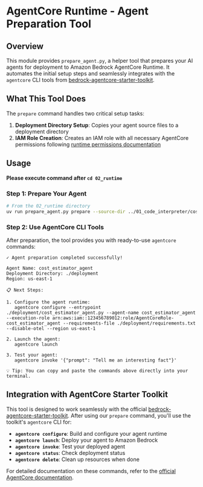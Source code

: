 # AgentCore Runtime - Agent Preparation Tool

## Overview

This module provides `prepare_agent.py`, a helper tool that prepares your AI agents for deployment to Amazon Bedrock AgentCore Runtime. It automates the initial setup steps and seamlessly integrates with the `agentcore` CLI tools from [bedrock-agentcore-starter-toolkit](https://github.com/aws/bedrock-agentcore-starter-toolkit).

## What This Tool Does

The `prepare` command handles two critical setup tasks:

1. **Deployment Directory Setup**: Copies your agent source files to a deployment directory
2. **IAM Role Creation**: Creates an IAM role with all necessary AgentCore permissions following [runtime permissions documentation](https://docs.aws.amazon.com/bedrock-agentcore/latest/devguide/runtime-permissions.html)

## Usage

**Please execute command after `cd 02_runtime`**

### Step 1: Prepare Your Agent

```bash
# From the 02_runtime directory
uv run prepare_agent.py prepare --source-dir ../01_code_interpreter/cost_estimator_agent
```

### Step 2: Use AgentCore CLI Tools

After preparation, the tool provides you with ready-to-use `agentcore` commands:

```
✓ Agent preparation completed successfully!

Agent Name: cost_estimator_agent
Deployment Directory: ./deployment
Region: us-east-1

📋 Next Steps:

1. Configure the agent runtime:
   agentcore configure --entrypoint ./deployment/cost_estimator_agent.py --agent-name cost_estimator_agent --execution-role arn:aws:iam::123456789012:role/AgentCoreRole-cost_estimator_agent --requirements-file ./deployment/requirements.txt --disable-otel --region us-east-1

2. Launch the agent:
   agentcore launch

3. Test your agent:
   agentcore invoke '{"prompt": "Tell me an interesting fact"}'

💡 Tip: You can copy and paste the commands above directly into your terminal.
```

## Integration with AgentCore Starter Toolkit

This tool is designed to work seamlessly with the official [bedrock-agentcore-starter-toolkit](https://github.com/aws/bedrock-agentcore-starter-toolkit). After using our `prepare` command, you'll use the toolkit's `agentcore` CLI for:

- **`agentcore configure`**: Build and configure your agent runtime
- **`agentcore launch`**: Deploy your agent to Amazon Bedrock
- **`agentcore invoke`**: Test your deployed agent
- **`agentcore status`**: Check deployment status
- **`agentcore delete`**: Clean up resources when done

For detailed documentation on these commands, refer to the [official AgentCore documentation](https://github.com/aws/bedrock-agentcore-starter-toolkit).
